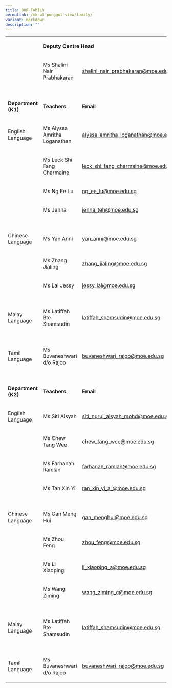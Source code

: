 ```yaml
---
title: OUR FAMILY
permalink: /mk-at-punggol-view/family/
variant: markdown
description: ""
---
```

<table style="minWidth: 75px">
<colgroup>
<col>
<col>
<col>
</colgroup>
<tbody>
<tr>
<td rowspan="1" colspan="1">
<p></p>
</td>
<td rowspan="1" colspan="2">
<p><strong>Deputy Centre Head</strong>
</p>
</td>
</tr>
<tr>
<td rowspan="1" colspan="1">
<p></p>
</td>
<td rowspan="1" colspan="1">
<p>Ms Shalini Nair Prabhakaran</p>
</td>
<td rowspan="1" colspan="1">
<p><a href="mailto:shalini_nair_prabhakaran@moe.edu.sg" rel="noopener noreferrer nofollow" target="_blank">shalini_nair_prabhakaran@moe.edu.sg</a>
</p>
</td>
</tr>
<tr>
<td rowspan="1" colspan="1">
<p></p>
</td>
<td rowspan="1" colspan="1">
<p></p>
</td>
<td rowspan="1" colspan="1">
<p></p>
</td>
</tr>
<tr>
<td rowspan="1" colspan="1">
<p><strong>Department (K1)</strong>
</p>
</td>
<td rowspan="1" colspan="1">
<p><strong>Teachers</strong>
</p>
</td>
<td rowspan="1" colspan="1">
<p><strong>Email</strong>
</p>
</td>
</tr>
<tr>
<td rowspan="1" colspan="1">
<p>English Language</p>
</td>
<td rowspan="1" colspan="1">
<p>Ms Alyssa Amritha Loganathan</p>
</td>
<td rowspan="1" colspan="1">
<p><a href="mailto:alyssa_amritha_loganathan@moe.edu.sg" rel="noopener noreferrer nofollow" target="_blank">alyssa_amritha_loganathan@moe.edu.sg</a>
</p>
</td>
</tr>
<tr>
<td rowspan="1" colspan="1">
<p></p>
</td>
<td rowspan="1" colspan="1">
<p>Ms Leck Shi Fang Charmaine</p>
</td>
<td rowspan="1" colspan="1">
<p><a href="mailto:leck_shi_fang_charmaine@moe.edu.sg" rel="noopener noreferrer nofollow" target="_blank">leck_shi_fang_charmaine@moe.edu.sg</a>
</p>
</td>
</tr>
<tr>
<td rowspan="1" colspan="1">
<p></p>
</td>
<td rowspan="1" colspan="1">
<p>Ms Ng Ee Lu</p>
</td>
<td rowspan="1" colspan="1">
<p><a href="mailto:ng_ee_lu@moe.edu.sg" rel="noopener noreferrer nofollow" target="_blank">ng_ee_lu@moe.edu.sg</a>
</p>
</td>
</tr>
<tr>
<td rowspan="1" colspan="1">
<p></p>
</td>
<td rowspan="1" colspan="1">
<p>Ms Jenna</p>
</td>
<td rowspan="1" colspan="1">
<p><a href="mailto:jenna_teh@moe.edu.sg" rel="noopener noreferrer nofollow" target="_blank">jenna_teh@moe.edu.sg</a>
</p>
</td>
</tr>
<tr>
<td rowspan="1" colspan="1">
<p></p>
</td>
<td rowspan="1" colspan="1">
<p></p>
</td>
<td rowspan="1" colspan="1">
<p></p>
</td>
</tr>
<tr>
<td rowspan="1" colspan="1">
<p>Chinese Language</p>
</td>
<td rowspan="1" colspan="1">
<p>Ms Yan Anni</p>
</td>
<td rowspan="1" colspan="1">
<p><a href="mailto:yan_anni@moe.edu.sg" rel="noopener noreferrer nofollow" target="_blank">yan_anni@moe.edu.sg</a>
</p>
</td>
</tr>
<tr>
<td rowspan="1" colspan="1">
<p></p>
</td>
<td rowspan="1" colspan="1">
<p>Ms Zhang Jialing</p>
</td>
<td rowspan="1" colspan="1">
<p><a href="mailto:zhang_jialing@moe.edu.sg" rel="noopener noreferrer nofollow" target="_blank">zhang_jialing@moe.edu.sg</a>
</p>
</td>
</tr>
<tr>
<td rowspan="1" colspan="1">
<p></p>
</td>
<td rowspan="1" colspan="1">
<p>Ms Lai Jessy</p>
</td>
<td rowspan="1" colspan="1">
<p><a href="mailto:jessy_lai@moe.edu.sg" rel="noopener noreferrer nofollow" target="_blank">jessy_lai@moe.edu.sg</a>
</p>
</td>
</tr>
<tr>
<td rowspan="1" colspan="1">
<p></p>
</td>
<td rowspan="1" colspan="1">
<p></p>
</td>
<td rowspan="1" colspan="1">
<p></p>
</td>
</tr>
<tr>
<td rowspan="1" colspan="1">
<p>Malay Language</p>
</td>
<td rowspan="1" colspan="1">
<p>Ms Latiffah Bte Shamsudin</p>
</td>
<td rowspan="1" colspan="1">
<p><a href="mailto:latiffah_shamsudin@moe.edu.sg" rel="noopener noreferrer nofollow" target="_blank">latiffah_shamsudin@moe.edu.sg</a>
</p>
</td>
</tr>
<tr>
<td rowspan="1" colspan="1">
<p></p>
</td>
<td rowspan="1" colspan="1">
<p></p>
</td>
<td rowspan="1" colspan="1">
<p></p>
</td>
</tr>
<tr>
<td rowspan="1" colspan="1">
<p>Tamil Language</p>
</td>
<td rowspan="1" colspan="1">
<p>Ms Buvaneshwari d/o Rajoo</p>
</td>
<td rowspan="1" colspan="1">
<p><a href="mailto:buvaneshwari_rajoo@moe.edu.sg" rel="noopener noreferrer nofollow" target="_blank">buvaneshwari_rajoo@moe.edu.sg</a>
</p>
</td>
</tr>
<tr>
<td rowspan="1" colspan="1">
<p></p>
</td>
<td rowspan="1" colspan="1">
<p></p>
</td>
<td rowspan="1" colspan="1">
<p></p>
</td>
</tr>
<tr>
<td rowspan="1" colspan="1">
<p><strong>Department (K2)</strong>
</p>
</td>
<td rowspan="1" colspan="1">
<p><strong>Teachers</strong>
</p>
</td>
<td rowspan="1" colspan="1">
<p><strong>Email</strong>
</p>
</td>
</tr>
<tr>
<td rowspan="1" colspan="1">
<p>English Language</p>
</td>
<td rowspan="1" colspan="1">
<p>Ms Siti Aisyah</p>
</td>
<td rowspan="1" colspan="1">
<p><a href="mailto:siti_nurul_aisyah_mohd@moe.edu.sg" rel="noopener noreferrer nofollow" target="_blank">siti_nurul_aisyah_mohd@moe.edu.sg</a>
</p>
</td>
</tr>
<tr>
<td rowspan="1" colspan="1">
<p></p>
</td>
<td rowspan="1" colspan="1">
<p>Ms Chew Tang Wee</p>
</td>
<td rowspan="1" colspan="1">
<p><a href="mailto:chew_tang_wee@moe.edu.sg" rel="noopener noreferrer nofollow" target="_blank">chew_tang_wee@moe.edu.sg</a>
</p>
</td>
</tr>
<tr>
<td rowspan="1" colspan="1">
<p></p>
</td>
<td rowspan="1" colspan="1">
<p>Ms Farhanah Ramlan</p>
</td>
<td rowspan="1" colspan="1">
<p><a href="mailto:farhanah_ramlan@moe.edu.sg" rel="noopener noreferrer nofollow" target="_blank">farhanah_ramlan@moe.edu.sg</a>
</p>
</td>
</tr>
<tr>
<td rowspan="1" colspan="1">
<p></p>
</td>
<td rowspan="1" colspan="1">
<p>Ms Tan Xin Yi</p>
</td>
<td rowspan="1" colspan="1">
<p><a href="mailto:tan_xin_yi_a_@moe.edu.sg" rel="noopener noreferrer nofollow" target="_blank">tan_xin_yi_a_@moe.edu.sg</a>
</p>
</td>
</tr>
<tr>
<td rowspan="1" colspan="1">
<p></p>
</td>
<td rowspan="1" colspan="1">
<p></p>
</td>
<td rowspan="1" colspan="1">
<p></p>
</td>
</tr>
<tr>
<td rowspan="1" colspan="1">
<p>Chinese Language</p>
</td>
<td rowspan="1" colspan="1">
<p>Ms Gan Meng Hui</p>
</td>
<td rowspan="1" colspan="1">
<p><a href="mailto:gan_menghui@moe.edu.sg" rel="noopener noreferrer nofollow" target="_blank">gan_menghui@moe.edu.sg</a>
</p>
</td>
</tr>
<tr>
<td rowspan="1" colspan="1">
<p></p>
</td>
<td rowspan="1" colspan="1">
<p>Ms Zhou Feng</p>
</td>
<td rowspan="1" colspan="1">
<p><a href="mailto:zhou_feng@moe.edu.sg" rel="noopener noreferrer nofollow" target="_blank">zhou_feng@moe.edu.sg</a>
</p>
</td>
</tr>
<tr>
<td rowspan="1" colspan="1">
<p></p>
</td>
<td rowspan="1" colspan="1">
<p>Ms Li Xiaoping</p>
</td>
<td rowspan="1" colspan="1">
<p><a href="mailto:li_xiaoping_a@moe.edu.sg" rel="noopener noreferrer nofollow" target="_blank">li_xiaoping_a@moe.edu.sg</a>
</p>
</td>
</tr>
<tr>
<td rowspan="1" colspan="1">
<p></p>
</td>
<td rowspan="1" colspan="1">
<p>Ms Wang Ziming</p>
</td>
<td rowspan="1" colspan="1">
<p><a href="mailto:wang_ziming_c@moe.edu.sg" rel="noopener noreferrer nofollow" target="_blank">wang_ziming_c@moe.edu.sg</a>
</p>
</td>
</tr>
<tr>
<td rowspan="1" colspan="1">
<p></p>
</td>
<td rowspan="1" colspan="1">
<p></p>
</td>
<td rowspan="1" colspan="1">
<p></p>
</td>
</tr>
<tr>
<td rowspan="1" colspan="1">
<p>Malay Language</p>
</td>
<td rowspan="1" colspan="1">
<p>Ms Latiffah Bte Shamsudin</p>
</td>
<td rowspan="1" colspan="1">
<p><a href="mailto:latiffah_shamsudin@moe.edu.sg" rel="noopener noreferrer nofollow" target="_blank">latiffah_shamsudin@moe.edu.sg</a>
</p>
</td>
</tr>
<tr>
<td rowspan="1" colspan="1">
<p></p>
</td>
<td rowspan="1" colspan="1">
<p></p>
</td>
<td rowspan="1" colspan="1">
<p></p>
</td>
</tr>
<tr>
<td rowspan="1" colspan="1">
<p>Tamil Language</p>
</td>
<td rowspan="1" colspan="1">
<p>Ms Buvaneshwari d/o Rajoo</p>
</td>
<td rowspan="1" colspan="1">
<p><a href="mailto:buvaneshwari_rajoo@moe.edu.sg" rel="noopener noreferrer nofollow" target="_blank">buvaneshwari_rajoo@moe.edu.sg</a>
</p>
</td>
</tr>
</tbody>
</table>
<p></p>